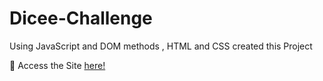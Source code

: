 # Dicee-Challenge

Using JavaScript and DOM methods , HTML and CSS created this Project

:round_pushpin: Access the Site [here!](https://gopicharan-drum-kit.netlify.app/)
